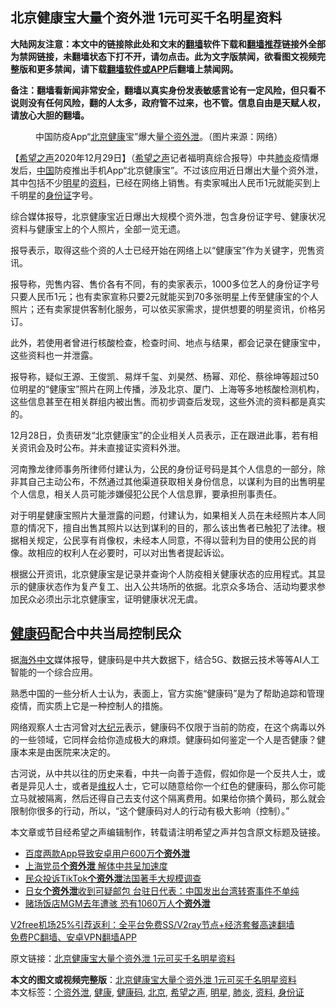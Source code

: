  <h2>北京健康宝大量个资外泄 1元可买千名明星资料</h2> <p class="notice"><b>大陆网友注意：本文中的链接除此处和文末的<a href="https://github.com/bannedbook/fanqiang" >翻墙</a>软件下载和<a href="https://github.com/killgcd/justmysocks/blob/master/README.md">翻墙推荐</a>链接外全部为禁网链接，未翻墙状态下打不开，请勿点击。此为文字版禁闻，欲看图文视频完整版和更多禁闻，请下载<a href="https://github.com/bannedbook/fanqiang">翻墙软件或APP</a>后翻墙上禁闻网。</p><p>备注：翻墙看新闻非常安全，翻墙以真实身份发表敏感言论有一定风险，但只看不说则没有任何风险，翻的人太多，政府管不过来，也不管。信息自由是天赋人权，请放心大胆的翻墙。</b></p>  <div class="entry"> <figure> <p><figcaption>中国防疫App“<a href="https://www.bannedbook.org/bnews/tag/%e5%8c%97%e4%ba%ac/" class="st_tag internal_tag" rel="tag" title="标签 北京 下的日志">北京</a><a href="https://www.bannedbook.org/bnews/tag/%e5%81%a5%e5%ba%b7/" class="st_tag internal_tag" rel="tag" title="标签 健康 下的日志">健康</a>宝”爆大量<a href="https://www.bannedbook.org/bnews/tag/%E4%B8%AA%E8%B5%84%E5%A4%96%E6%B3%84/" class="st_tag internal_tag" rel="tag" title="标签 个资外泄 下的日志">个资外泄</a>。（图片来源：网络）</figcaption></figure> <p>【<span class='wp_keywordlink_affiliate'><a href="https://www.soundofhope.org" title="希望之声" target="_blank">希望之声</a></span>2020年12月29日】（<a href="https://www.bannedbook.org/bnews/tag/%e5%b8%8c%e6%9c%9b%e4%b9%8b%e5%a3%b0/" class="st_tag internal_tag" rel="tag" title="标签 希望之声 下的日志">希望之声</a>记者福明真综合报导）中共<a href="https://www.bannedbook.org/bnews/tag/%e8%82%ba%e7%82%8e/" class="st_tag internal_tag" rel="tag" title="标签 肺炎 下的日志">肺炎</a>疫情爆发后，<span class='wp_keywordlink_affiliate'><a href="https://www.bannedbook.org/" title="中国" target="_blank">中国</a></span>防疫推出手机App“北京健康宝”。不过该应用近日爆出大量个资外泄，其中包括不少<a href="https://www.bannedbook.org/bnews/tag/%e6%98%8e%e6%98%9f/" class="st_tag internal_tag" rel="tag" title="标签 明星 下的日志">明星</a>的<a href="https://www.bannedbook.org/bnews/tag/%E8%B5%84%E6%96%99/" class="st_tag internal_tag" rel="tag" title="标签 资料 下的日志">资料</a>，已经在网络上销售。有卖家喊出人民币1元就能买到上千明星的<a href="https://www.bannedbook.org/bnews/tag/%e8%ba%ab%e4%bb%bd%e8%af%81/" class="st_tag internal_tag" rel="tag" title="标签 身份证 下的日志">身份证</a>字号。</p> <p>综合媒体报导，北京健康宝近日爆出大规模个资外泄，包含身份证字号、健康状况资料与健康宝上的个人照片，全部一览无遗。</p> <p>报导表示，取得这些个资的人士已经开始在网络上以“健康宝”作为关键字，兜售资讯。</p> <p>报导称，兜售内容、售价各有不同，有的卖家表示，1000多位艺人的身份证字号只要人民币1元；也有卖家宣称只要2元就能买到70多张明星上传至健康宝的个人照片；还有卖家提供客制化服务，可以依买家需求，提供想要的明星资讯，价格另订。</p>  <p>此外，若使用者曾进行核酸检查，检查时间、地点与结果，都会记录在健康宝中，这些资料也一并泄露。</p> <p>报导称，疑似王源、王俊凯、易烊千玺、刘昊然、杨幂、邓伦、蔡徐坤等超过50位明星的“健康宝”照片在网上传播，涉及北京、厦门、上海等多地核酸检测机构，这些信息甚至在相关群组内被出售。而初步调查后发现，这些外流的资料都是真实的。</p> <p>12月28日，负责研发“北京健康宝”的企业相关人员表示，正在跟进此事，若有相关资讯会及时公布。并未直接证实资料外泄。</p> <p>河南豫龙律师事务所律师付建认为，公民的身份证号码是其个人信息的一部分，除非其自己主动公布，不然通过其他渠道获取相关身份信息，以谋利为目的出售明星个人信息，相关人员可能涉嫌侵犯公民个人信息罪，要承担刑事责任。</p>  <p>对于明星健康宝照片大量泄露的问题，付建认为，如果相关人员在未经照片本人同意的情况下，擅自出售其照片以达到谋利的目的，那么该出售者已触犯了法律。根据相关规定，公民享有肖像权，未经本人同意，不得以营利为目的使用公民的肖像。故相应的权利人在必要时，可以对出售者提起诉讼。</p> <p>根据公开资讯，北京健康宝是记录并查询个人防疫相关健康状态的应用程式。其显示的健康状态作为复产复工、出入公共场所的依据。北京众多场合、活动均要求参加民众必须出示北京健康宝，证明健康状况无虞。</p> <h2><a href="https://www.bannedbook.org/bnews/tag/%e5%81%a5%e5%ba%b7%e7%a0%81/" class="st_tag internal_tag" rel="tag" title="标签 健康码 下的日志">健康码</a>配合中共当局控制民众</h2> <p>据<span class='wp_keywordlink_affiliate'><a href="https://99cn.info/" title="海外中文" target="_blank">海外中文</a></span>媒体报导，健康码是中共大数据下，结合5G、数据云技术等等AI人工智能的一个综合应用。</p> <p>熟悉中国的一些分析人士认为，表面上，官方实施“健康码”是为了帮助追踪和管理疫情，而实质上它是一种控制人的措施。</p>  <p>网络观察人士古河曾对<span class='wp_keywordlink_affiliate'><a href="http://www.epochtimes.com/" title="大纪元" target="_blank">大纪元</a></span>表示，健康码不仅限于当前的防疫，在这个病毒以外的一些领域，它同样会给你造成极大的麻烦。健康码如何鉴定一个人是否健康？健康本来是由医院来决定的。</p> <p>古河说，从中共以往的历史来看，中共一向善于造假，假如你是一个反共人士，或者是异见人士，或者是<span class='wp_keywordlink_affiliate'><a href="https://www.bannedbook.org/bnews/weiquan/" title="维权" target="_blank">维权</a></span>人士，它可以随意给你一个红色的健康码，那么你可能立马就被隔离，然后还得自己去支付这个隔离费用。如果给你搞个黄码，那么就会限制你很多的行动，所以，“这个健康码对人的行动有极大影响（控制）。”</p> <p>本文章或节目经希望之声编辑制作，转载请注明希望之声并包含原文标题及链接。</p> <ul class='op-related-articles' title='相关阅读'> <li><a href='https://www.bannedbook.org/bnews/comments/20201126/1437155.html' target='_blank'>百度两款App导致安卓用户600万<b>个资外泄</b></a></li> <li><a href='https://www.bannedbook.org/bnews/ssgc/20200820/1382967.html' target='_blank'>上海党员<b>个资外泄</b> 解体中共呈加速度</a></li> <li><a href='https://www.bannedbook.org/bnews/baitai/20200812/1379163.html' target='_blank'>民众投诉TikTok<b>个资外泄</b>法国著手大规模调查</a></li> <li><a href='https://www.bannedbook.org/bnews/comments/20200508/1324601.html' target='_blank'>日女<b>个资外泄</b>收到可疑邮包 台驻日代表：中国发出台湾转寄事件不单纯</a></li> <li><a href='https://www.bannedbook.org/bnews/cnnews/20200221/1280652.html' target='_blank'>赌场饭店MGM去年遭骇 恐有1060万人<b>个资外泄</b></a></li> </ul> <p class="texttj"> <a href="https://www.bannedbook.org/forum23/topic22702.html" target="_blank">V2free机场25%引荐返利：全平台免费SS/V2ray节点+经济套餐高速翻墙</a><br/> <a href="https://github.com/bannedbook/fanqiang/wiki/%E7%A6%81%E9%97%BB%E7%BD%91%E5%AE%89%E5%8D%93%E7%BF%BB%E5%A2%99%E6%96%B0%E9%97%BBAPP" target="_blank">免费PC翻墙、安卓VPN翻墙APP</a></p><p>原文链接：<a class="src_link"  href="https://www.soundofhope.org/post/458338" target="_blank">北京健康宝大量个资外泄 1元可买千名明星资料</a></p> <a name='sharetosocial'></a>       <div><b>本文的图文或视频完整版</b>：<a href='https://www.bannedbook.org/bnews/comments/20201229/1457234.html'>北京健康宝大量个资外泄 1元可买千名明星资料</a></div>  </div><!--END ENTRY--> <div class="postfooter"> <div>本文标签：<a href="https://www.bannedbook.org/bnews/tag/%E4%B8%AA%E8%B5%84%E5%A4%96%E6%B3%84/" rel="tag">个资外泄</a>, <a href="https://www.bannedbook.org/bnews/tag/%e5%81%a5%e5%ba%b7/" rel="tag">健康</a>, <a href="https://www.bannedbook.org/bnews/tag/%e5%81%a5%e5%ba%b7%e7%a0%81/" rel="tag">健康码</a>, <a href="https://www.bannedbook.org/bnews/tag/%e5%8c%97%e4%ba%ac/" rel="tag">北京</a>, <a href="https://www.bannedbook.org/bnews/tag/%e5%b8%8c%e6%9c%9b%e4%b9%8b%e5%a3%b0/" rel="tag">希望之声</a>, <a href="https://www.bannedbook.org/bnews/tag/%e6%98%8e%e6%98%9f/" rel="tag">明星</a>, <a href="https://www.bannedbook.org/bnews/tag/%e8%82%ba%e7%82%8e/" rel="tag">肺炎</a>, <a href="https://www.bannedbook.org/bnews/tag/%E8%B5%84%E6%96%99/" rel="tag">资料</a>, <a href="https://www.bannedbook.org/bnews/tag/%e8%ba%ab%e4%bb%bd%e8%af%81/" rel="tag">身份证</a></div>  </div><!--END POSTFOOTER--> 